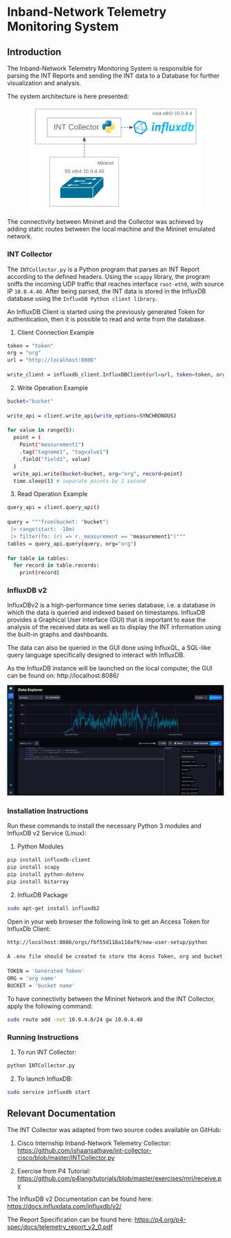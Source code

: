 # Inband-Network Telemetry Monitoring System


## Introduction

The Inband-Network Telemetry Monitoring System is responsible for parsing the INT Reports and sending the INT data to a Database for further visualization and analysis.

The system architecture is here presented:

<p align="center"><img src="Pictures/Collector-routing.png" width="400"></p>

The connectivity between Mininet and the Collector was achieved by adding static routes between the local machine and the Mininet emulated network.

### INT Collector
The `INTCollector.py` is a Python program that parses an INT Report according to the defined headers. Using the `scappy` library, the program sniffs the incoming UDP traffic that reaches interface `root-eth0`, with source IP `10.0.4.40`.
 After being parsed, the INT data is stored in the InfluxDB database using the `InfluxDB Python client library`. 

  An InfluxDB Client is started using the previously generated Token for authentication, then it is possible to read and write from the database.


1. Client Connection Example

```bash
token = "token"
org = "org"
url = "http://localhost:8086"

write_client = influxdb_client.InfluxDBClient(url=url, token=token, org=org)
```

2. Write Operation Example

```bash
bucket="bucket"

write_api = client.write_api(write_options=SYNCHRONOUS)
   
for value in range(5):
  point = (
    Point("measurement1")
    .tag("tagname1", "tagvalue1")
    .field("field1", value)
  )
  write_api.write(bucket=bucket, org="org", record=point)
  time.sleep(1) # separate points by 1 second
```

3. Read Operation Example

```bash
query_api = client.query_api()

query = """from(bucket: "bucket")
 |> range(start: -10m)
 |> filter(fn: (r) => r._measurement == "measurement1")"""
tables = query_api.query(query, org="org")

for table in tables:
  for record in table.records:
    print(record)
```


### InfluxDB v2
 InfluxDBv2 is a high-performance time series database, i.e. a database in which the data is queried and indexed based on timestamps. InfluxDB provides a Graphical User Interface (GUI) that is important to ease the analysis of the received data as well as to display the INT information using the built-in graphs and dashboards.

 The data can also be queried in the GUI done using InfluxQL, a SQL-like query language specifically designed to interact with InfluxDB. 
 
 As the InfluxDB instance will be launched on the local computer, the GUI can be found on: http://localhost:8086/



<p align="center"><img src="Pictures/InfluxDB.png" width="1000"></p>


### Installation Instructions

Run these commands to install the necessary Python 3 modules and InfluxDB v2 Service (Linux):

1. Python Modules

```sh
pip install influxdb-client
pip install scapy
pip install python-dotenv
pip install bitarray
```
2. InfluxDB Package

```sh
sudo apt-get install influxdb2
```

Open in your web browser the following link to get an Access Token for InfluxDb Client:
```sh
http://localhost:8086/orgs/fbf55d118a118af9/new-user-setup/python

A .env file should be created to store the Acess Token, org and bucket Name (all defined on the GUI)

TOKEN = 'Generated Token'
ORG = 'org name'
BUCKET = 'bucket name'
```

To have connectivity between the Mininet Network and the INT Collector, apply the following command:
```sh
sudo route add -net 10.0.4.0/24 gw 10.0.4.40
```



### Running Instructions

1. To run INT Collector:

```bash
python INTCollector.py
```

2. To launch InfluxDB:
```sh
sudo service influxdb start
```

## Relevant Documentation

The INT Collector was adapted from two source codes available on GitHub:

1. Cisco Internship Inband-Network Telemetry Collector: https://github.com/ishaansathaye/int-collector-cisco/blob/master/INTCollector.py

2. Exercise from P4 Tutorial: https://github.com/p4lang/tutorials/blob/master/exercises/mri/receive.py


The InfluxDB v2 Documentation can be found here: https://docs.influxdata.com/influxdb/v2/

The Report Specification can be found here: https://p4.org/p4-spec/docs/telemetry_report_v2_0.pdf
